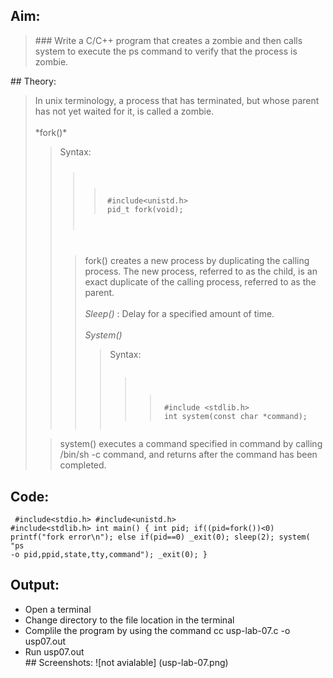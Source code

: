 
## Aim:
<blockquote>
### Write a C/C++ program that creates a zombie and then calls system to execute the ps command to verify that the process is zombie.
</blockquote>
## Theory:
<blockquote>
In unix terminology, a process that has terminated, but whose parent has not yet waited for it, is called a zombie.<br><br>
*fork()*
<blockquote>
Syntax:
<code><pre>
<blockquote>
<blockquote>
 #include&lt;unistd.h&gt;
 pid_t fork(void);
</blockquote>
</blockquote>
</pre></code>

<blockquote>fork()  creates  a new process by duplicating the calling process.  The
new process, referred to as the child, is an  exact  duplicate of the calling  process,  referred  to as the parent.<br><br>
<em>Sleep()</em> : Delay for a specified amount of time.<br><br>
<em>System()</em>
<blockquote>
Syntax:
<code><pre>
<blockquote>
<blockquote>
 #include &lt;stdlib.h&gt;
 int system(const char *command);
</code></pre>
</blockquote>
</blockquote>
</blockquote>
<blockquote> system()  executes a command specified in command by calling /bin/sh -c command, and returns after the command has been completed.</blockquote>
</blockquote>
</blockquote>
</blockquote>

## Code:
<code><pre> #include&lt;stdio.h&gt; 
 #include&lt;unistd.h&gt;
 #include&lt;stdlib.h&gt;
   int main()
     {
        int pid;
        if((pid=fork())<0)
                printf("fork error\n");
        else if(pid==0)
                _exit(0);
        sleep(2);
        system( "ps -o pid,ppid,state,tty,command");
        _exit(0);
     }</pre></code>
## Output:
<ul>
 <li>Open a terminal</li>
 <li>Change directory to the file location in the terminal</li>
 <li>Complile the program by using the command cc usp-lab-07.c -o usp07.out</li>
 <li>Run usp07.out</li>
## Screenshots:
![not avialable] (usp-lab-07.png)
